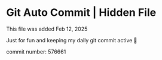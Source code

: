 # Git Auto Commit | Hidden File

This file was added Feb 12, 2025

Just for fun and keeping my daily git commit active 🤪

commit number: 576661
